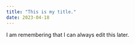 ```yaml
---
title: "This is my title."
date: 2023-04-18
---
```


I am remembering that I can always edit this later.
